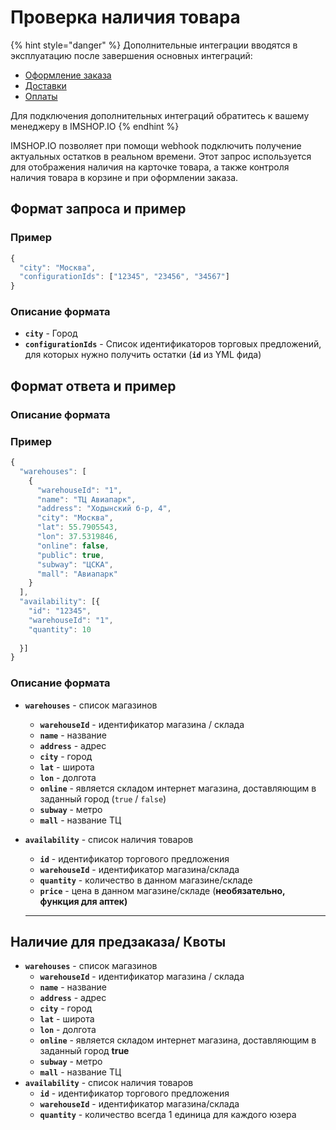 # Проверка наличия товара

{% hint style="danger" %}
Дополнительные интеграции вводятся в эксплуатацию после завершения основных интеграций:

* [Оформление заказа](../oformlenie-zakaza.-dostavki-oplaty/order.md)
* [Доставки](../oformlenie-zakaza.-dostavki-oplaty/deliveries.md)
* [Оплаты](../oformlenie-zakaza.-dostavki-oplaty/payments.md)

Для подключения дополнительных интеграций обратитесь к вашему менеджеру в IMSHOP.IO
{% endhint %}

IMSHOP.IO позволяет при помощи webhook подключить получение актуальных остатков в реальном времени. Этот запрос используется для отображения наличия на карточке товара, а также контроля наличия товара в корзине и при оформлении заказа.

## Формат запроса и пример

### Пример

```javascript
{
  "city": "Москва",
  "configurationIds": ["12345", "23456", "34567"]
}
```

### Описание формата

* **`city`** - Город
* **`configurationIds`** - Список идентификаторов торговых предложений, для которых нужно получить остатки (**`id`** из YML фида)

## Формат ответа и пример

### Описание формата

### Пример

```javascript
{
  "warehouses": [
    {
      "warehouseId": "1",
      "name": "ТЦ Авиапарк",
      "address": "Ходынский б-р, 4",
      "city": "Москва",
      "lat": 55.7905543,
      "lon": 37.5319846,
      "online": false,
      "public": true,
      "subway": "ЦСКА",
      "mall": "Авиапарк"
    }
  ],
  "availability": [{ 
    "id": "12345", 
    "warehouseId": "1", 
    "quantity": 10
    
  }]
}
```

### Описание формата

* **`warehouses`** - список магазинов
  * **`warehouseId`** - идентификатор магазина / склада
  * **`name`** - название&#x20;
  * **`address`** - адрес
  * **`city`** - город
  * **`lat`** - широта
  * **`lon`** - долгота
  * **`online`** - является складом интернет магазина, доставляющим в заданный город (`true` / `false`)
  * **`subway`** - метро
  * **`mall`** - название ТЦ
*   **`availability`** - список наличия товаров

    * **`id`** - идентификатор торгового предложения
    * **`warehouseId`** - идентификатор магазина/склада
    * **`quantity`** - количество в данном магазине/складе
    * **`price`** - цена в данном магазине/складе (**необязательно, функция для аптек)**

    ****

## Наличие для предзаказа/ Квоты



* **`warehouses`** - список магазинов
  * **`warehouseId`** - идентификатор магазина / склада
  * **`name`** - название&#x20;
  * **`address`** - адрес
  * **`city`** - город
  * **`lat`** - широта
  * **`lon`** - долгота
  * **`online`** - является складом интернет магазина, доставляющим в заданный город **true**
  * **`subway`** - метро
  * **`mall`** - название ТЦ
* **`availability`** - список наличия товаров
  * **`id`** - идентификатор торгового предложения
  * **`warehouseId`** - идентификатор магазина/склада
  * **`quantity`** - количество всегда 1 единица для каждого юзера
